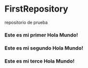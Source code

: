 # FirstRepository
repositorio de prueba
 ### Este es mi primer Hola Mundo!
 ### Este es mi segundo Hola Mundo!
 ### Este es mi terce Hola Mundo!